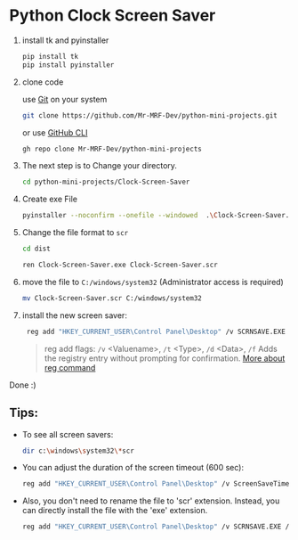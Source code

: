# Python Clock Screen Saver

1. install tk and pyinstaller

    ```bash
    pip install tk
    pip install pyinstaller
    ```

2. clone code

    use [Git](https://git-scm.com/) on your system
   
    ```bash
    git clone https://github.com/Mr-MRF-Dev/python-mini-projects.git
    ```
    
    or use [GitHub CLI](https://cli.github.com/)

    ```bash
    gh repo clone Mr-MRF-Dev/python-mini-projects
    ```

3. The next step is to Change your directory.
    
    ```bash
    cd python-mini-projects/Clock-Screen-Saver
    ```

4. Create exe File

   ```bash
   pyinstaller --noconfirm --onefile --windowed  .\Clock-Screen-Saver.py
   ```

5. Change the file format to `scr`

    ```bash
    cd dist

    ren Clock-Screen-Saver.exe Clock-Screen-Saver.scr
    ```

6. move the file to `C:/windows/system32` (Administrator access is required)

    ```bash
    mv Clock-Screen-Saver.scr C:/windows/system32
    ```

7. install the new screen saver:

    ```bash
     reg add "HKEY_CURRENT_USER\Control Panel\Desktop" /v SCRNSAVE.EXE /t REG_SZ /d C:\Windows\system32\Clock-Screen-Saver.scr /f
    ```
    
    > reg add flags: `/v` \<Valuename\>, `/t` \<Type\>, `/d` \<Data\>, `/f` Adds the registry entry without prompting for confirmation.
    > [More about reg command](https://learn.microsoft.com/en-us/windows-server/administration/windows-commands/reg)

Done :)

## Tips:

- To see all screen savers:

    ```bash
    dir c:\windows\system32\*scr
    ```
    
- You can adjust the duration of the screen timeout (600 sec):

    ```bash
    reg add "HKEY_CURRENT_USER\Control Panel\Desktop" /v ScreenSaveTimeOut /t REG_SZ /d 600 /f
    ```
    
- Also, you don't need to rename the file to 'scr' extension. Instead, you can directly install the file with the 'exe' extension.

    ```bash
    reg add "HKEY_CURRENT_USER\Control Panel\Desktop" /v SCRNSAVE.EXE /t REG_SZ /d C:\Windows\system32\Clock-Screen-Saver.exe /f
    ```
